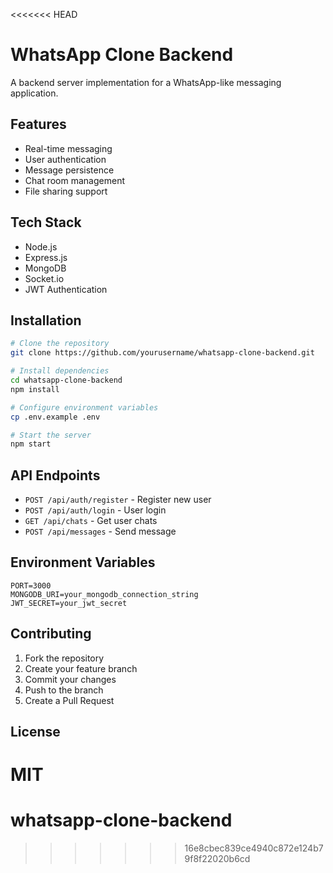 <<<<<<< HEAD
# WhatsApp Clone Backend

A backend server implementation for a WhatsApp-like messaging application.

## Features

- Real-time messaging
- User authentication
- Message persistence
- Chat room management
- File sharing support

## Tech Stack

- Node.js
- Express.js
- MongoDB
- Socket.io
- JWT Authentication

## Installation

```bash
# Clone the repository
git clone https://github.com/yourusername/whatsapp-clone-backend.git

# Install dependencies
cd whatsapp-clone-backend
npm install

# Configure environment variables
cp .env.example .env

# Start the server
npm start
```

## API Endpoints

- `POST /api/auth/register` - Register new user
- `POST /api/auth/login` - User login
- `GET /api/chats` - Get user chats
- `POST /api/messages` - Send message

## Environment Variables

```
PORT=3000
MONGODB_URI=your_mongodb_connection_string
JWT_SECRET=your_jwt_secret
```

## Contributing

1. Fork the repository
2. Create your feature branch
3. Commit your changes
4. Push to the branch
5. Create a Pull Request

## License

MIT
=======
# whatsapp-clone-backend
>>>>>>> 16e8cbec839ce4940c872e124b79f8f22020b6cd
